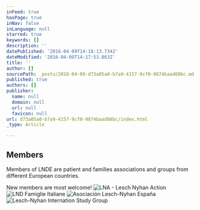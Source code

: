 ```yaml
---
inFeed: true
hasPage: true
inNav: false
inLanguage: null
starred: true
keywords: []
description: ''
datePublished: '2016-04-09T14:18:13.734Z'
dateModified: '2016-04-09T14:17:53.863Z'
title: ''
author: []
sourcePath: _posts/2016-04-09-d73a05a0-b7a9-4157-9cf0-9874baad08bc.md
published: true
authors: []
publisher:
  name: null
  domain: null
  url: null
  favicon: null
url: d73a05a0-b7a9-4157-9cf0-9874baad08bc/index.html
_type: Article

---
```

## Members

Members of LNDE are patient and families associations and groups from different European countries.

New members are most welcome!
![LNA - Lesch Nyhan Action](https://s3-us-west-2.amazonaws.com/the-grid-img/p/a45e50330360ead5b5f2db508f6e165e2e49717b.png)
![LND Famiglie Italiane](https://s3-us-west-2.amazonaws.com/the-grid-img/p/0cac9e6250f9f6288cc6db46b676ceee7914f8cb.png)
![Asociación Lesch-Nyhan España](https://s3-us-west-2.amazonaws.com/the-grid-img/p/90e8452e361fb352bb8f01f091b191c05e356416.png)
![Lesch-Nyhan Internation Study Group](https://s3-us-west-2.amazonaws.com/the-grid-img/p/28baf0d02b2faf44ed0515d746a1a53506844dec.png)